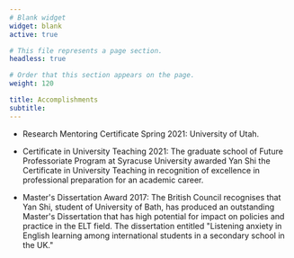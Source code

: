 ```yaml
---
# Blank widget
widget: blank
active: true

# This file represents a page section.
headless: true

# Order that this section appears on the page.
weight: 120

title: Accomplishments
subtitle:
---
```

- Research Mentoring Certificate Spring 2021: University of Utah.
- Certificate in University Teaching 2021: The graduate school of Future Professoriate Program at Syracuse University awarded Yan Shi the Certificate in University Teaching in recognition of excellence in professional preparation for an academic career.

- Master's Dissertation Award 2017: The British Council recognises that Yan Shi, student of University of Bath, has produced an outstanding Master's Dissertation that has high potential for impact on policies and practice in the ELT field. The dissertation entitled "Listening anxiety in English learning among international students in a secondary school in the UK."

